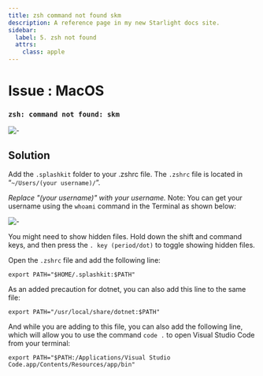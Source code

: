 ```yaml
---
title: zsh command not found skm
description: A reference page in my new Starlight docs site.
sidebar:
  label: 5. zsh not found
  attrs:
    class: apple
---
```


<h1> Issue : MacOS </h1>

### `zsh: command not found: skm`

![-](https://i.imgur.com/Qv8RaHc.png)

## Solution

Add the `.splashkit` folder to your .zshrc file.
The `.zshrc` file is located in “`~/Users/(your username)/`”.

*Replace "(your username)" with your username.*
Note: You can get your username using the `whoami` command in the Terminal as shown below:

![-](https://i.imgur.com/Le4nSdA.png)

You might need to show hidden files. Hold down the shift and command keys, and then
press the `. key (period/dot)` to toggle showing hidden files.

Open the `.zshrc` file and add the following line:

```shell
export PATH="$HOME/.splashkit:$PATH"
```

As an added precaution for dotnet, you can also add this line to the same file:

```shell
export PATH="/usr/local/share/dotnet:$PATH"
```

And while you are adding to this file, you can also add the following line, which will allow
you to use the command `code .` to open Visual Studio Code from your terminal:

```shell
export PATH="$PATH:/Applications/Visual Studio Code.app/Contents/Resources/app/bin"
```
